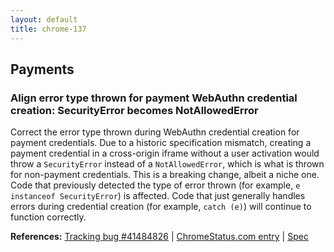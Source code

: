 ```yaml
---
layout: default
title: chrome-137
---
```


## Payments

### Align error type thrown for payment WebAuthn credential creation: SecurityError becomes NotAllowedError

Correct the error type thrown during WebAuthn credential creation for payment credentials. Due to a historic specification mismatch, creating a payment credential in a cross-origin iframe without a user activation would throw a `SecurityError` instead of a `NotAllowedError`, which is what is thrown for non-payment credentials. This is a breaking change, albeit a niche one. Code that previously detected the type of error thrown (for example, `e instanceof SecurityError`) is affected. Code that just generally handles errors during credential creation (for example, `catch (e)`) will continue to function correctly.

**References:** [Tracking bug #41484826](https://bugs.chromium.org/p/chromium/issues/detail?id=41484826) | [ChromeStatus.com entry](https://chromestatus.com/feature/5096945194598400) | [Spec](https://w3c.github.io/webauthn/#sctn-creating-a-credential)
